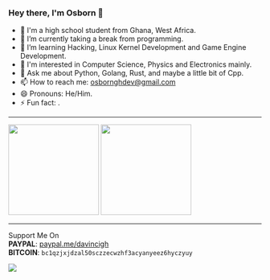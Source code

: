 ### Hey there, I'm Osborn 👋

- 🔭 I'm a high school student from Ghana, West Africa.
- 🎯 I’m currently taking a break from programming.
- 🌱 I’m learning Hacking, Linux Kernel Development and Game Engine Development.
- 🦿 I'm interested in Computer Science, Physics and Electronics mainly.
- 💬 Ask me about Python, Golang, Rust, and maybe a little bit of Cpp.
- 📫 How to reach me: osbornghdev@gmail.com
- 😄 Pronouns: He/Him.
- ⚡ Fun fact: .
<hr>

<div>
 <img height="180em" src="https://github-readme-stats.vercel.app/api?username=osborngh&layout=compact&show_icons=true&theme=dark" />
 <img height="180em" src="https://github-readme-stats.vercel.app/api/top-langs/?username=osborngh&layout=compact&langs_count=6&theme=dark&hide=css,scss,html,tex,makefile" />
</div>
<hr>

Support Me On<br>
**PAYPAL**:  [paypal.me/davincigh](https://www.paypal.me/davincigh)<br>
**BITCOIN**:  `bc1qzjxjdzal50sczzecwzhf3acyanyeez6hyczyuy` <br>

![](https://komarev.com/ghpvc/?username=osborngh)
